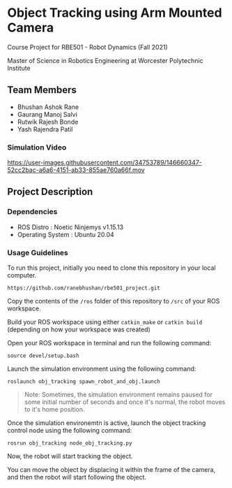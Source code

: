 # Object Tracking using Arm Mounted Camera

Course Project for RBE501 - Robot Dynamics (Fall 2021)

Master of Science in Robotics Engineering at Worcester Polytechnic Institute

## Team Members
- Bhushan Ashok Rane
- Gaurang Manoj Salvi
- Rutwik Rajesh Bonde
- Yash Rajendra Patil

### Simulation Video

https://user-images.githubusercontent.com/34753789/146660347-52cc2bac-a6a6-4151-ab33-855ae760a66f.mov

## Project Description

### Dependencies
- ROS Distro : Noetic Ninjemys v1.15.13
- Operating System : Ubuntu 20.04

### Usage Guidelines

To run this project, initially you need to clone this repository in your local computer.

```
https://github.com/ranebhushan/rbe501_project.git
```

Copy the contents of the `/ros` folder of this repository to `/src` of your ROS workspace.

Build your ROS workspace using either `catkin_make` or `catkin build` (depending on how your workspace was created) 

Open your ROS workspace in terminal and run the following command:

```
source devel/setup.bash
``` 

Launch the simulation environment using the following command:

```
roslaunch obj_tracking spawn_robot_and_obj.launch
```
> Note: Sometimes, the simulation environment remains paused for some initial number of seconds and once it's normal, the robot moves to it's home position.

Once the simulation environemtn is active, launch the object tracking control node using the following command:

```
rosrun obj_tracking node_obj_tracking.py
```

Now, the robot will start tracking the object.

You can move the object by displacing it within the frame of the camera, and then the robot will start following the object.